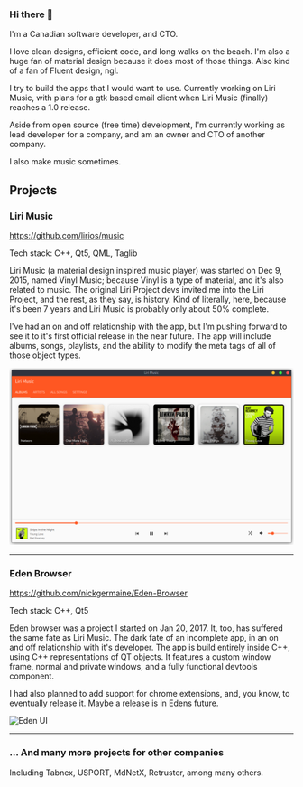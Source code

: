 ### Hi there 👋

I'm a Canadian software developer, and CTO.

I love clean designs, efficient code, and long walks on the beach.  I'm also a huge fan of material design because it does most of those things.  Also kind of a fan of Fluent design, ngl.  

I try to build the apps that I would want to use.  Currently working on Liri Music, with plans for a gtk based email client when Liri Music (finally) reaches a 1.0 release.

Aside from open source (free time) development, I'm currently working as lead developer for a company, and am an owner and CTO of another company.

I also make music sometimes.

## Projects

### Liri Music
https://github.com/lirios/music

Tech stack: C++, Qt5, QML, Taglib



Liri Music (a material design inspired music player) was started on Dec 9, 2015, named Vinyl Music; because Vinyl is a type of material, and it's also related to music.  The original Liri Project devs invited me into the Liri Project, and the rest, as they say, is history.  Kind of literally, here, because it's been 7 years and Liri Music is probably only about 50% complete.

I've had an on and off relationship with the app, but I'm pushing forward to see it to it's first official release in the near future.  The app will include albums, songs, playlists, and the ability to modify the meta tags of all of those object types.

![Liri UI](https://github.com/lirios/music/blob/master/images/liri-2020-1.png)

-------------------

### Eden Browser
https://github.com/nickgermaine/Eden-Browser

Tech stack: C++, Qt5

Eden browser was a project I started on Jan 20, 2017.  It, too, has suffered the same fate as Liri Music.  The dark fate of an incomplete app, in an on and off relationship with it's developer.  The app is build entirely inside C++, using C++ representations of QT objects.  It features a custom window frame, normal and private windows, and a fully functional devtools component.

I had also planned to add support for chrome extensions, and, you know, to eventually release it.  Maybe a release is in Edens future.

![Eden UI](https://raw.githubusercontent.com/nickgermaine/Eden-Browser/master/screenshots/private-window.png)

----------------------

### ... And many more projects for other companies

Including Tabnex, USPORT, MdNetX, Retruster, among many others.















<!--
**nickgermaine/nickgermaine** is a ✨ _special_ ✨ repository because its `README.md` (this file) appears on your GitHub profile.

Here are some ideas to get you started:

- 🔭 I’m currently working on ...
- 🌱 I’m currently learning ...
- 👯 I’m looking to collaborate on ...
- 🤔 I’m looking for help with ...
- 💬 Ask me about ...
- 📫 How to reach me: ...
- 😄 Pronouns: ...
- ⚡ Fun fact: ...
-->
